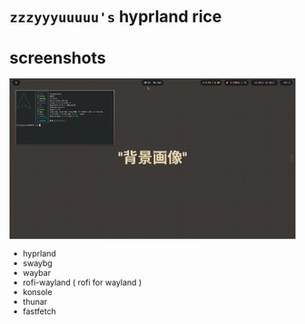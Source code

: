 # `zzzyyyuuuuu's` hyprland rice
# screenshots
![image](https://github.com/zzzyyyuuuuu/hyprconf/blob/main/Assets/rice.png)
- hyprland
- swaybg
- waybar
- rofi-wayland ( rofi for wayland )
- konsole
- thunar
- fastfetch 
